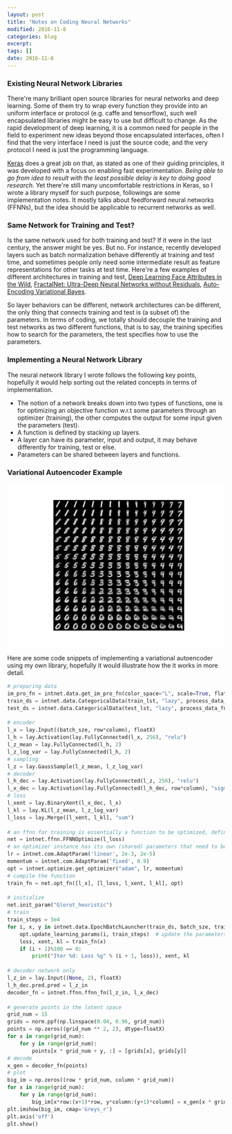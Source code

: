 ```yaml
---
layout: post
title: "Notes on Coding Neural Networks"
modified: 2016-11-8
categories: blog
excerpt:
tags: []
date: 2016-11-8
---
```


### Existing Neural Network Libraries
There're many brilliant open source libraries for neural networks and deep learning. Some of them try to wrap every function they provide into an uniform interface or protocol (e.g. caffe and tensorflow), such well encapsulated libraries might be easy to use but difficult to change. As the rapid development of deep learning, it is a common need for people in the field to experiment new ideas beyond those encapsulated interfaces, often I find that the very interface I need is just the source code, and the very protocol I need is just the programming language.

[Keras](https://github.com/fchollet/keras) does a great job on that, as stated as one of their guiding principles, it was developed with a focus on enabling fast experimentation. *Being able to go from idea to result with the least possible delay is key to doing good research.* Yet there're still many uncomfortable restrictions in Keras, so I wrote a library myself for such purpose, followings are some implementation notes. It mostly talks about feedforward neural networks (FFNNs), but the idea should be applicable to recurrent networks as well.

### Same Network for Training and Test?
Is the same network used for both training and test? If it were in the last century, the answer might be yes. But no. 
For instance, recently developed layers such as batch normalization behave differently at training and test time, and sometimes people only need some intermediate result as feature representations for other tasks at test time. 
Here're a few examples of different architectures in training and test, [Deep Learning Face Attributes in the Wild](http://www.cv-foundation.org/openaccess/content_iccv_2015/papers/Liu_Deep_Learning_Face_ICCV_2015_paper.pdf), [FractalNet: Ultra-Deep Neural Networks without Residuals](https://arxiv.org/abs/1605.07648), [Auto-Encoding Variational Bayes](https://arxiv.org/abs/1312.6114).

So layer behaviors can be different, network architectures can be different, 
the only thing that connects training and test is (a subset of) the parameters. 
In terms of coding, we totally should decouple the training and test networks as two different functions,
that is to say, the training specifies how to search for the parameters, the test specifies how to use the parameters.

### Implementing a Neural Network Library
The neural network library I wrote follows the following key points, hopefully it would help sorting out the related concepts in terms of implementation.  

- The notion of a network breaks down into two types of functions, one is for optimizing an objective function w.r.t some parameters through an optimizer (training), the other computes the output for some input given the parameters (test).
- A function is defined by stacking up layers.
- A layer can have its parameter, input and output, it may behave differently for training, test or else. 
- Parameters can be shared between layers and functions.

### Variational Autoencoder Example

![samples generated](https://raw.githubusercontent.com/dontloo/dontloo.github.io/master/images/vae.png)

Here are some code snippets of implementing a variational autoencoder using my own library, hopefully it would illustrate how the it works in more detail.

```python
# preparing data
im_pro_fn = intnet.data.get_im_pro_fn(color_space="L", scale=True, flatten=True)  # load image as grayscale
train_ds = intnet.data.CategoricalData(train_lst, "lazy", process_data_fn=im_pro_fn, x_dtype=floatX)
test_ds = intnet.data.CategoricalData(test_lst, "lazy", process_data_fn=im_pro_fn, x_dtype=floatX)

# encoder
l_x = lay.Input((batch_sze, row*column), floatX)
l_h = lay.Activation(lay.FullyConnected(l_x, 256), "relu")
l_z_mean = lay.FullyConnected(l_h, 2)
l_z_log_var = lay.FullyConnected(l_h, 2)
# sampling
l_z = lay.GaussSample(l_z_mean, l_z_log_var)
# decoder
l_h_dec = lay.Activation(lay.FullyConnected(l_z, 256), "relu")
l_x_dec = lay.Activation(lay.FullyConnected(l_h_dec, row*column), "sigmoid")
# loss
l_xent = lay.BinaryXent(l_x_dec, l_x)
l_kl = lay.KL(l_z_mean, l_z_log_var)
l_loss = lay.Merge([l_xent, l_kl], "sum")

# an ffnn for training is essentially a function to be optimized, defined by the loss and related layers
net = intnet.ffnn.FFNNOptimize(l_loss)
# an optimizer instance has its own (shared) parameters that need to be updated every iteration
lr = intnet.com.AdaptParam('linear', 2e-3, 2e-5)
momentum = intnet.com.AdaptParam('fixed', 0.9)
opt = intnet.optimize.get_optimizer("adam", lr, momentum)
# compile the function
train_fn = net.opt_fn([l_x], [l_loss, l_xent, l_kl], opt)

# initialize
net.init_param("Glorot_heuristic")
# train
train_steps = 3e4
for i, x, y in intnet.data.EpochBatchLauncher(train_ds, batch_sze, train_steps, shuffle=True):  # launch the data 
    opt.update_learning_params(i, train_steps)  # update the parameters of the optimizer
    loss, xent, kl = train_fn(x)
    if (i + 1)%100 == 0:
        print("Iter %d: Loss %g" % (i + 1, loss)), xent, kl

# decoder network only
l_z_in = lay.Input((None, 2), floatX)
l_h_dec.pred.pred = l_z_in
decoder_fn = intnet.ffnn.ffnn_fn(l_z_in, l_x_dec)

# generate points in the latent space
grid_num = 15
grids = norm.ppf(np.linspace(0.04, 0.96, grid_num))
points = np.zeros((grid_num ** 2, 2), dtype=floatX)
for x in range(grid_num):
    for y in range(grid_num):
        points[x * grid_num + y, :] = [grids[x], grids[y]]
# decode
x_gen = decoder_fn(points)
# plot
big_im = np.zeros((row * grid_num, column * grid_num))
for x in range(grid_num):
    for y in range(grid_num):
        big_im[x*row:(x+1)*row, y*column:(y+1)*column] = x_gen[x * grid_num + y].reshape(row, column)
plt.imshow(big_im, cmap='Greys_r')
plt.axis('off')
plt.show()
```
